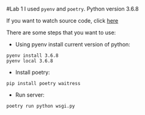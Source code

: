 #Lab 1
I used ```pyenv``` and ```poetry```.
Python version 3.6.8

If you want to watch source code, click [here](main.py)

There are some steps that you want to use:

- Using pyenv install current version of python:
```
pyenv install 3.6.8
pyenv local 3.6.8
```

- Install poetry:

```
pip install poetry waitress
```

- Run server:

```
poetry run python wsgi.py
```
